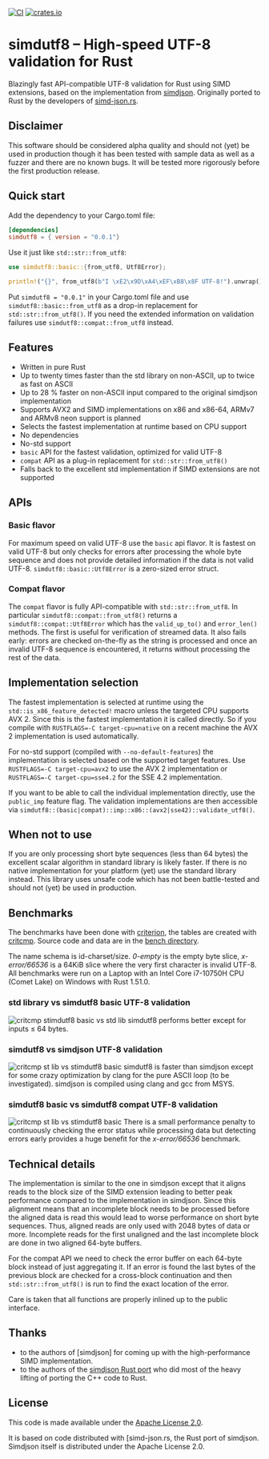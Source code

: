 [![CI](https://github.com/rusticstuff/simdutf8/actions/workflows/ci.yml/badge.svg)](https://github.com/rusticstuff/simdutf8/actions/workflows/ci.yml)
[![crates.io](https://img.shields.io/crates/v/simdutf8.svg)](https://crates.io/crates/simdutf8)
 
# simdutf8 – High-speed UTF-8 validation for Rust

Blazingly fast API-compatible UTF-8 validation for Rust using SIMD extensions, based on the implementation from
[simdjson](https://github.com/simdjson/simdjson). Originally ported to Rust by the developers of [simd-json.rs](https://simd-json.rs).

## Disclaimer
This software should be considered alpha quality and should not (yet) be used in production though it has been tested
with sample data as well as a fuzzer and there are no known bugs. It will be tested more rigorously before the first
production release.

## Quick start
Add the dependency to your Cargo.toml file:
```toml
[dependencies]
simdutf8 = { version = "0.0.1"}
```

Use it just like `std::str::from_utf8`:
```rust
use simdutf8::basic::{from_utf8, Utf8Error};

println!("{}", from_utf8(b"I \xE2\x9D\xA4\xEF\xB8\x8F UTF-8!").unwrap());
```

Put `simdutf8 = "0.0.1"` in your Cargo.toml file and use `simdutf8::basic::from_utf8` as a drop-in replacement for
`std::str::from_utf8()`. If you need the extended information on validation failures use `simdutf8::compat::from_utf8`
instead.

## Features
* Written in pure Rust
* Up to twenty times faster than the std library on non-ASCII, up to twice as fast on ASCII
* Up to 28 % faster on non-ASCII input compared to the original simdjson implementation
* Supports AVX2 and SIMD implementations on x86 and x86-64, ARMv7 and ARMv8 neon support is planned
* Selects the fastest implementation at runtime based on CPU support
* No dependencies
* No-std support
* `basic` API for the fastest validation, optimized for valid UTF-8
* `compat` API as a plug-in replacement for `std::str::from_utf8()`
* Falls back to the excellent std implementation if SIMD extensions are not supported

## APIs

### Basic flavor
For maximum speed on valid UTF-8 use the `basic` api flavor. It is fastest on valid UTF-8 but only checks
for errors after processing the whole byte sequence and does not provide detailed information if the data
is not valid UTF-8. `simdutf8::basic::Utf8Error` is a zero-sized error struct.

### Compat flavor
The `compat` flavor is fully API-compatible with `std::str::from_utf8`. In particular `simdutf8::compat::from_utf8()`
returns a `simdutf8::compat::Utf8Error` which has the `valid_up_to()` and `error_len()` methods. The first is useful
for verification of streamed data. It also fails early: errors are checked on-the-fly as the string is processed and once
an invalid UTF-8 sequence is encountered, it returns without processing the rest of the data.

## Implementation selection
The fastest implementation is selected at runtime using the `std::is_x86_feature_detected!` macro unless the targeted
CPU supports AVX 2. Since this is the fastest implementation it is called directly. So if you compile with
`RUSTFLAGS=-C target-cpu=native` on a recent machine the AVX 2 implementation is used automatically.

For no-std support (compiled with `--no-default-features`) the implementation is selected based on the supported
target features. Use `RUSTFLAGS=-C target-cpu=avx2` to use the AVX 2 implementation or `RUSTFLAGS=-C target-cpu=sse4.2`
for the SSE 4.2 implementation.

If you want to be able to call the individual implementation directly, use the `public_imp` feature flag. The validation
implementations are then accessible via `simdutf8::(basic|compat)::imp::x86::(avx2|sse42)::validate_utf8()`.

## When not to use
If you are only processing short byte sequences (less than 64 bytes) the excellent scalar algorithm in standard
library is likely faster. If there is no native implementation for your platform (yet) use the standard library
instead. This library uses unsafe code which has not been battle-tested and should not (yet) be used in production.

## Benchmarks

The benchmarks have been done with [criterion](https://bheisler.github.io/criterion.rs/book/index.html), the tables
are created with [critcmp](https://github.com/BurntSushi/critcmp). Source code and data are in the 
[bench directory](https://github.com/rusticstuff/simdutf8/tree/main/bench).

The name schema is id-charset/size. _0-empty_ is the empty byte slice, _x-error/66536_ is a 64KiB slice where the very 
first character is invalid UTF-8. All benchmarks were run on a Laptop with an Intel Core i7-10750H CPU (Comet Lake) on
Windows with Rust 1.51.0.

### std library vs simdutf8 basic UTF-8 validation
![critcmp stimdutf8 basic vs std lib](https://raw.githubusercontent.com/rusticstuff/simdutf8/main/img/basic-vs-std.png)
simdutf8 performs better except for inputs ≤ 64 bytes.

### simdutf8 vs simdjson UTF-8 validation
![critcmp st lib vs stimdutf8 basic](https://raw.githubusercontent.com/rusticstuff/simdutf8/main/img/basic-vs-simdjson.png)
simdutf8 is faster than simdjson except for some crazy optimization by clang for the pure ASCII
loop (to be investigated). simdjson is compiled using clang and gcc from MSYS.

### simdutf8 basic vs simdutf8 compat UTF-8 validation
![critcmp st lib vs stimdutf8 basic](https://raw.githubusercontent.com/rusticstuff/simdutf8/main/img/basic-vs-compat.png)
There is a small performance penalty to continuously checking the error status while processing data but detecting
errors early provides a huge benefit for the _x-error/66536_ benchmark.

## Technical details
The implementation is similar to the one in simdjson except that it aligns reads to the block size of the
SIMD extension leading to better peak performance compared to the implementation in simdjson. Since this alignment
means that an incomplete block needs to be processed before the aligned data is read this would lead to worse
performance on short byte sequences. Thus, aligned reads are only used with 2048 bytes of data or more. Incomplete
reads for the first unaligned and the last incomplete block are done in two aligned 64-byte buffers.

For the compat API we need to check the error buffer on each 64-byte block instead of just aggregating it. If an
error is found the last bytes of the previous block are checked for a cross-block continuation and then
`std::str::from_utf8()` is run to find the exact location of the error.

Care is taken that all functions are properly inlined up to the public interface.

## Thanks
* to the authors of [simdjson] for coming up with the high-performance SIMD implementation.
* to the authors of the [simdjson Rust port]() who did most of the heavy lifting of porting the C++ code to Rust.


## License
This code is made available under the [Apache License 2.0](https://www.apache.org/licenses/LICENSE-2.0.html).

It is based on code distributed with [simd-json.rs, the Rust port of simdjson. Simdjson itself is distributed under
the Apache License 2.0.
